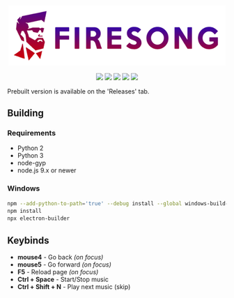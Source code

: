 <p align="center">
  <img src="https://github.com/FireMax12/FireSong/blob/master/static/long.png" width="500" />
</p>

<p align="center">
  <img src="https://badges.frapsoft.com/os/v2/open-source.png?v=103" />
  <img src="https://img.shields.io/badge/PRs-welcome-brightgreen.svg" />
  <img src="https://img.shields.io/github/package-json/v/FireMax12/FireSong.svg" />
  <img src="https://img.shields.io/github/languages/code-size/FireMax12/FireSong.svg" />
  <img src="https://img.shields.io/github/license/FireMax12/FireSong.svg" />
</p>

Prebuilt version is available on the 'Releases' tab.

## Building

### Requirements
* Python 2
* Python 3
* node-gyp
* node.js 9.x or newer

### Windows
```bash
npm --add-python-to-path='true' --debug install --global windows-build-tools
npm install
npx electron-builder
```

## Keybinds
* **mouse4** - Go back _(on focus)_
* **mouse5** - Go forward _(on focus)_
* **F5** - Reload page _(on focus)_
* **Ctrl + Space** - Start/Stop music
* **Ctrl + Shift + N** - Play next music (skip)
